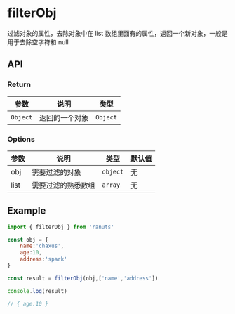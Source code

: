 # filterObj

过滤对象的属性，去除对象中在 list 数组里面有的属性，返回一个新对象，一般是用于去除空字符和 null

## API

### Return

| 参数     | 说明     | 类型                                     |
| -------- | -------- | ---------------------------------------- |
| `Object`   | 返回的一个对象 | `Object`           |

### Options

| 参数                    | 说明                     | 类型      | 默认值 |
| ---------------------- | ----------------------- | --------- | ------ |
| obj                    | 需要过滤的对象             | `object`  | 无    |
| list                   | 需要过滤的熟悉数组          | `array` | 无    |

## Example

```js
import { filterObj } from 'ranuts'

const obj = {
    name:'chaxus',
    age:10,
    address:'spark'
}

const result = filterObj(obj,['name','address'])

console.log(result) 

// { age:10 }

```
